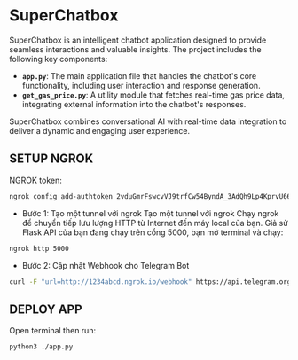 # SuperChatbox

SuperChatbox is an intelligent chatbot application designed to provide seamless interactions and valuable insights. The project includes the following key components:

- **`app.py`**: The main application file that handles the chatbot's core functionality, including user interaction and response generation.
- **`get_gas_price.py`**: A utility module that fetches real-time gas price data, integrating external information into the chatbot's responses.

SuperChatbox combines conversational AI with real-time data integration to deliver a dynamic and engaging user experience.

## SETUP NGROK

NGROK token:
```bash {cmd}
ngrok config add-authtoken 2vduGmrFswcvVJ9trfCw54ByndA_3AdQh9Lp4KprvU66CE9cN
```

- Bước 1: Tạo một tunnel với ngrok
Tạo một tunnel với ngrok
Chạy ngrok để chuyển tiếp lưu lượng HTTP từ Internet đến máy local của bạn.
Giả sử Flask API của bạn đang chạy trên cổng 5000, bạn mở terminal và chạy:
```bash {cmd}
ngrok http 5000
```

- Bước 2: Cập nhật Webhook cho Telegram Bot

```bash {cmd}
curl -F "url=http://1234abcd.ngrok.io/webhook" https://api.telegram.org/bot7313717335:AAEmTTF3lhsrow2bupSJB1ZdYXo6bgD2y9k/setWebhook
```

## DEPLOY APP

Open terminal then run:
```bash {cmd}
python3 ./app.py
```